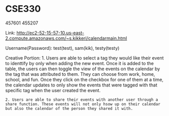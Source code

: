 # CSE330
457601
455207

Link: http://ec2-52-15-57-10.us-east-2.compute.amazonaws.com/~s.kikkeri/calendarmain.html

Username(Password): test(test), sam(kik), testy(testy)

Creative Portion: 
    1. Users are able to select a tag they would like their event to identtify by only when adding the new event. Once it is added to the table, the users can then toggle the view of the events on the calendar by the tag that was attributed to them. They can choose from work, home, school, and fun. Once they click on the checkbox for one of them at a time, the calendar updates to only show the events that were tagged with that specific tag when the user created the event. 

    2. Users are able to share their events with another user through a share function. These events will not only hsow up on their calendar but also the calendar of the person they shared it with. 
